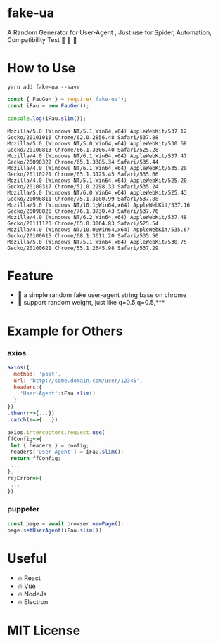 # fake-ua
A Random Generator for User-Agent , Just use for Spider, Automation, Compatibility Test :tada: :tada: :clown_face:

# How to Use
```shell script
yarn add fake-ua --save
```
```js
const { FauGen } = require('fake-ua');
const iFau = new FauGen();

console.log(iFau.slim());
```

```text
Mozilla/5.0 (Windows NT/5.1;Win64,x64) AppleWebKit/537.12 Gecko/20101016 Chrome/62.0.2856.48 Safari/537.88
Mozilla/5.0 (Windows NT/5.0;Win64,x64) AppleWebKit/530.68 Gecko/20100813 Chrome/66.1.3306.40 Safari/525.28
Mozilla/4.0 (Windows NT/6.1;Win64,x64) AppleWebKit/537.47 Gecko/20090322 Chrome/65.1.3385.34 Safari/535.44
Mozilla/4.0 (Windows NT/6.1;Win64,x64) AppleWebKit/535.20 Gecko/20110221 Chrome/65.1.3125.45 Safari/535.66
Mozilla/4.0 (Windows NT/5.1;Win64,x64) AppleWebKit/525.20 Gecko/20100317 Chrome/51.0.2298.33 Safari/535.24
Mozilla/5.0 (Windows NT/6.0;Win64,x64) AppleWebKit/525.43 Gecko/20090811 Chrome/75.1.3080.99 Safari/537.88
Mozilla/5.0 (Windows NT/10.1;Win64,x64) AppleWebKit/537.16 Gecko/20090826 Chrome/76.1.3730.43 Safari/537.76
Mozilla/4.0 (Windows NT/6.2;Win64,x64) AppleWebKit/537.48 Gecko/20111120 Chrome/65.0.3064.83 Safari/525.54
Mozilla/4.0 (Windows NT/10.0;Win64,x64) AppleWebKit/535.67 Gecko/20100615 Chrome/68.1.3611.20 Safari/535.50
Mozilla/5.0 (Windows NT/5.1;Win64,x64) AppleWebKit/530.75 Gecko/20100621 Chrome/55.1.2645.98 Safari/537.29
```

# Feature
- :tada: a simple random fake user-agent string base on chrome
- :tada: support random weight, just like q=0.5,q=0.5,***

# Example for Others
### axios
```javascript
axios({
  method: 'post',
  url: 'http://some.domain.com/user/12345',
  headers:{
    'User-Agent':iFau.slim()
  }
})
.then(r=>{...})
.catch(e=>{...})
```

```javascript
axios.interceptors.request.use(
ffConfig=>{
 let { headers } = config;
 headers['User-Agent'] = iFau.slim();
 return ffConfig;
 ...
},
rejError=>{
 ...
})
```
### puppeter
```javascript
const page = await browser.newPage();
page.setUserAgent(iFau.slim())
```


# Useful
- :fire: React
- :fire: Vue
- :fire: NodeJs
- :fire: Electron

# MIT License

